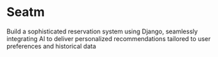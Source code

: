 # Seatm
Build a sophisticated reservation system using Django, seamlessly integrating AI to deliver personalized recommendations tailored to user preferences and historical data
